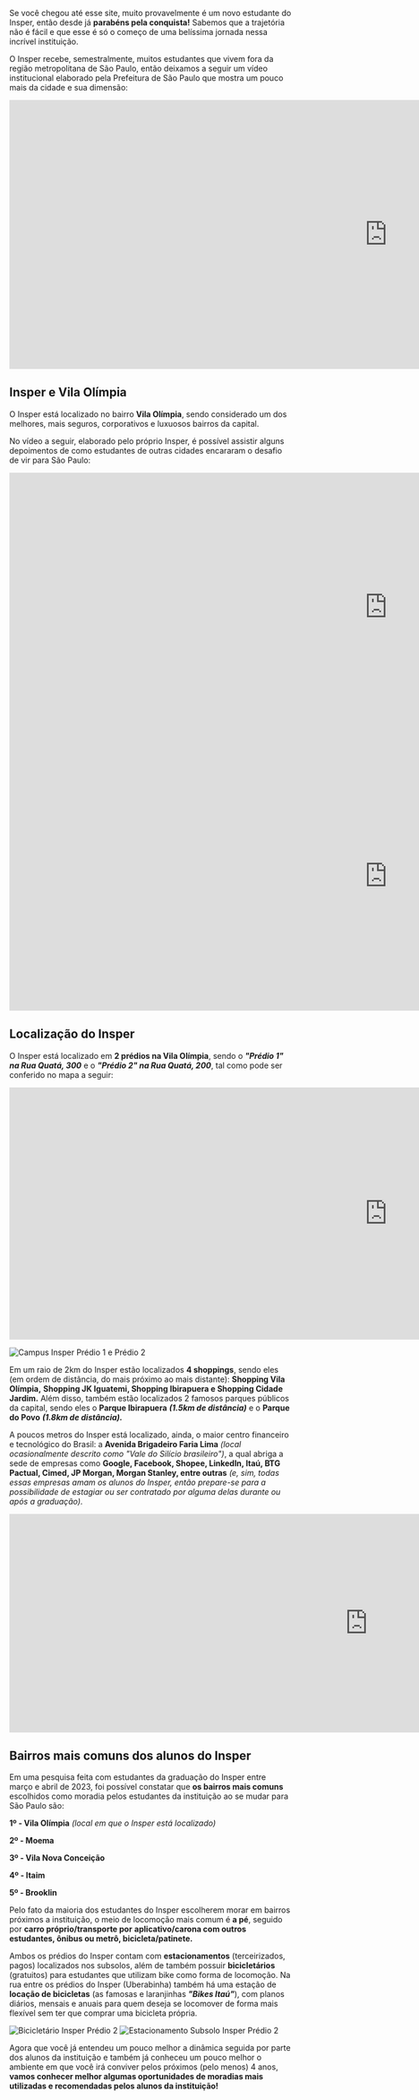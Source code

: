 Se você chegou até esse site, muito provavelmente é um novo estudante do Insper, então desde já **parabéns pela conquista!**
Sabemos que a trajetória não é fácil e que esse é só o começo de uma belíssima jornada nessa incrível instituição.

O Insper recebe, semestralmente, muitos estudantes que vivem fora da região metropolitana de São Paulo, então deixamos a seguir um vídeo institucional
elaborado pela Prefeitura de São Paulo que mostra um pouco mais da cidade e sua dimensão:

<iframe width="1350" height="480" src="https://www.youtube.com/embed/zBwceEnKruA" title="Institucional São Paulo" frameborder="0" allow="accelerometer; autoplay; clipboard-write; encrypted-media; gyroscope; picture-in-picture; web-share" allowfullscreen></iframe>

<!-- ![Sao-Paulo](../images/sao-paulo-sp.png) -->

<!-- > A Amazon Web Services (AWS) é a plataforma de nuvem **mais adotada e mais abrangente do mundo**, oferecendo mais de **200 serviços completos de datacenters em todo o mundo.** Milhões de clientes, incluindo as startups que crescem mais rápido, as maiores empresas e os maiores órgãos governamentais, estão **usando a AWS para reduzir custos, ganhar agilidade e inovar mais rapidamente.** _(Texto extraído do site da AWS)_ -->

## Insper e Vila Olímpia

O Insper está localizado no bairro **Vila Olímpia**, sendo considerado um dos melhores, mais seguros, corporativos e luxuosos bairros da capital.

No vídeo a seguir, elaborado pelo próprio Insper, é possível assistir alguns depoimentos de como estudantes de outras cidades encararam o desafio de vir para São Paulo:

<iframe width="1350" height="480" src="https://www.youtube.com/embed/kJNhxwKNSmY" title="Encare o desafio de estudar em outra cidade | Insper" frameborder="0" allow="accelerometer; autoplay; clipboard-write; encrypted-media; gyroscope; picture-in-picture; web-share" allowfullscreen></iframe>

<iframe width="1350" height="480" src="https://www.youtube.com/embed/oX-nT-Pc8uw" title="YouTube video player" frameborder="0" allow="accelerometer; autoplay; clipboard-write; encrypted-media; gyroscope; picture-in-picture; web-share" allowfullscreen></iframe>

## Localização do Insper

O Insper está localizado em **2 prédios na Vila Olímpia**, sendo o **_"Prédio 1" na Rua Quatá, 300_** e o **_"Prédio 2" na Rua Quatá, 200_**, tal como pode ser conferido no mapa a seguir:

<iframe src="https://www.google.com/maps/embed?pb=!1m18!1m12!1m3!1d7312.475232536842!2d-46.682249074975026!3d-23.595809688663!2m3!1f0!2f0!3f0!3m2!1i1024!2i768!4f13.1!3m3!1m2!1s0x94ce575374b7481f%3A0x50e5aad2656c43ed!2sInsper%20Instituto%20de%20Ensino%20e%20Pesquisa!5e0!3m2!1spt-BR!2sbr!4v1689565982791!5m2!1spt-BR!2sbr" width="1350" height="450" style="border:0;" allowfullscreen="" loading="lazy" referrerpolicy="no-referrer-when-downgrade"></iframe>

![Campus Insper Prédio 1 e Prédio 2](./imagens-condominios/campus-insper-22.png)

Em um raio de 2km do Insper estão localizados **4 shoppings**, sendo eles (em ordem de distância, do mais próximo ao mais distante): **Shopping Vila Olímpia,**
**Shopping JK Iguatemi, Shopping Ibirapuera e Shopping Cidade Jardim.** Além disso, também estão localizados 2 famosos parques públicos da capital, sendo eles o
**Parque Ibirapuera** **_(1.5km de distância)_** e o **Parque do Povo** **_(1.8km de distância)._**

A poucos metros do Insper está localizado, ainda, o maior centro financeiro e tecnológico do Brasil: a **Avenida Brigadeiro Faria Lima** _(local ocasionalmente descrito como "Vale do Silício brasileiro")_, a qual abriga a sede de empresas como **Google, Facebook, Shopee, LinkedIn, Itaú, BTG Pactual, Cimed, JP Morgan, Morgan Stanley, entre outras** _(e, sim, todas essas empresas amam os alunos do Insper, então prepare-se para a possibilidade de estagiar ou ser contratado por alguma delas durante ou após a graduação)._

<iframe width="1280" height="390" src="https://www.youtube.com/embed/1sDU1y7KQ64" title="YouTube video player" frameborder="0" allow="accelerometer; autoplay; clipboard-write; encrypted-media; gyroscope; picture-in-picture; web-share" allowfullscreen></iframe>

## Bairros mais comuns dos alunos do Insper

Em uma pesquisa feita com estudantes da graduação do Insper entre março e abril de 2023, foi possível constatar que **os bairros mais comuns** escolhidos como moradia pelos estudantes
da instituição ao se mudar para São Paulo são:

**1º - Vila Olímpia** _(local em que o Insper está localizado)_

**2º - Moema**

**3º - Vila Nova Conceição**

**4º - Itaim**

**5º - Brooklin**

Pelo fato da maioria dos estudantes do Insper escolherem morar em bairros próximos a instituição, o meio de locomoção mais comum é **a pé**, seguido por **carro próprio/transporte por** **aplicativo/carona com outros estudantes, ônibus ou metrô, bicicleta/patinete.**

Ambos os prédios do Insper contam com **estacionamentos** (terceirizados, pagos) localizados nos subsolos, além de também possuir **bicicletários** (gratuitos) para estudantes que utilizam bike como forma de locomoção. Na rua entre os prédios do Insper (Uberabinha) também há uma estação de **locação de bicicletas** (as famosas e laranjinhas **_"Bikes Itaú"_**), com planos diários, mensais e anuais para quem deseja se locomover de forma mais flexível sem ter que comprar uma bicicleta própria.

![Bicicletário Insper Prédio 2](./imagens-condominios/bicicletario-insper.png)
![Estacionamento Subsolo Insper Prédio 2](./imagens-condominios/estacionamento-subsolo-insper.png)

Agora que você já entendeu um pouco melhor a dinâmica seguida por parte dos alunos da instituição e também já conheceu um pouco melhor o ambiente em que você irá conviver pelos próximos (pelo menos) 4 anos, **vamos conhecer melhor algumas oportunidades de moradias mais utilizadas e recomendadas pelos alunos da instituição!**

<!-- After you've [installed] Material for MkDocs, you can bootstrap your project
documentation using the `mkdocs` executable. Go to the directory where you want
your project to be located and enter:

```
mkdocs new .
```

Alternatively, if you're running Material for MkDocs from within Docker, use:

=== "Unix, Powershell"

    ```
    docker run --rm -it -v ${PWD}:/docs squidfunk/mkdocs-material new .
    ```

=== "Windows"

    ```
    docker run --rm -it -v "%cd%":/docs squidfunk/mkdocs-material new .
    ```

This will create the following structure:

``` { .sh .no-copy }
.
├─ docs/
│  └─ index.md
└─ mkdocs.yml
```

  [installed]: getting-started.md

## Configuration

### Minimal configuration

Simply add the following lines to `mkdocs.yml` to enable the theme:

``` yaml
theme:
  name: material
```

  [installation methods]: getting-started.md#installation

???+ tip "Recommended: [configuration validation and auto-complete]"

    In order to minimize friction and maximize productivity, Material for MkDocs
    provides its own [schema.json][^1] for `mkdocs.yml`. If your editor supports
    YAML schema validation, it's definitely recommended to set it up:

    === "Visual Studio Code"

        1.  Install [`vscode-yaml`][vscode-yaml] for YAML language support.
        2.  Add the schema under the `yaml.schemas` key in your user or
            workspace [`settings.json`][settings.json]:

            ``` json
            {
              "yaml.schemas": {
                "https://squidfunk.github.io/mkdocs-material/schema.json": "mkdocs.yml"
              },
              "yaml.customTags": [ // (1)!
                "!ENV scalar",
                "!ENV sequence",
                "tag:yaml.org,2002:python/name:materialx.emoji.to_svg",
                "tag:yaml.org,2002:python/name:materialx.emoji.twemoji",
                "tag:yaml.org,2002:python/name:pymdownx.superfences.fence_code_format"
              ]
            }
            ```

            1.  This setting is necessary if you plan to use [icons and emojis],
                or Visual Studio Code will show errors on certain lines.

    === "Other"

        1.  Ensure your editor of choice has support for YAML schema validation.
        2.  Add the following lines at the top of `mkdocs.yml`:

            ``` yaml
            # yaml-language-server: $schema=https://squidfunk.github.io/mkdocs-material/schema.json
            ```

  [^1]:
    If you're a MkDocs plugin or Markdown extension author and your project
    works with Material for MkDocs, you're very much invited to contribute a
    schema for your [extension] or [plugin] as part of a pull request on GitHub.
    If you already have a schema defined, or wish to self-host your schema to
    reduce duplication, you can add it via [$ref].

  [configuration validation and auto-complete]: https://twitter.com/squidfunk/status/1487746003692400642
  [schema.json]: schema.json
  [vscode-yaml]: https://marketplace.visualstudio.com/items?itemName=redhat.vscode-yaml
  [settings.json]: https://code.visualstudio.com/docs/getstarted/settings
  [extension]: https://github.com/squidfunk/mkdocs-material/tree/master/docs/schema/extensions
  [plugin]: https://github.com/squidfunk/mkdocs-material/tree/master/docs/schema/plugins
  [$ref]: https://json-schema.org/understanding-json-schema/structuring.html#ref
  [icons and emojis]: reference/icons-emojis.md

### Advanced configuration

Material for MkDocs comes with many configuration options. The setup section
explains in great detail how to configure and customize colors, fonts, icons
and much more:

<div class="mdx-columns" markdown>

- [Changing the colors]
- [Changing the fonts]
- [Changing the language]
- [Changing the logo and icons]
- [Ensuring data privacy]
- [Setting up navigation]
- [Setting up site search]
- [Setting up site analytics]
- [Setting up social cards]
- [Setting up a blog]
- [Setting up tags]
- [Setting up versioning]
- [Setting up the header]
- [Setting up the footer]
- [Adding a git repository]
- [Adding a comment system]
- [Building an optimized site]
- [Building for offline usage]

</div>

Furthermore, see the list of supported [Markdown extensions] that are natively
integrated with Material for MkDocs, delivering an unprecedented low-effort
technical writing experience.

  [Changing the colors]: setup/changing-the-colors.md
  [Changing the fonts]: setup/changing-the-fonts.md
  [Changing the language]: setup/changing-the-language.md
  [Changing the logo and icons]: setup/changing-the-logo-and-icons.md
  [Ensuring data privacy]: setup/ensuring-data-privacy.md
  [Setting up navigation]: setup/setting-up-navigation.md
  [Setting up site search]: setup/setting-up-site-search.md
  [Setting up site analytics]: setup/setting-up-site-analytics.md
  [Setting up social cards]: setup/setting-up-social-cards.md
  [Setting up a blog]: setup/setting-up-a-blog.md
  [Setting up tags]: setup/setting-up-tags.md
  [Setting up versioning]: setup/setting-up-versioning.md
  [Setting up the header]: setup/setting-up-the-header.md
  [Setting up the footer]: setup/setting-up-the-footer.md
  [Adding a git repository]: setup/adding-a-git-repository.md
  [Adding a comment system]: setup/adding-a-comment-system.md
  [Building for offline usage]: setup/building-for-offline-usage.md
  [Building an optimized site]: setup/building-an-optimized-site.md
  [Markdown extensions]: setup/extensions/index.md

## Previewing as you write

MkDocs includes a live preview server, so you can preview your changes as you
write your documentation. The server will automatically rebuild the site upon
saving. Start it with:

``` sh
mkdocs serve # (1)!
```

1.  If you have a large documentation project, it might take minutes until
    MkDocs has rebuilt all pages for you to preview. If you're only interested
    in the current page, the [`--dirtyreload`][--dirtyreload] flag will make
    rebuilds much faster:

    ```
    mkdocs serve --dirtyreload
    ```

If you're running Material for MkDocs from within Docker, use:

=== "Unix, Powershell"

    ```
    docker run --rm -it -p 8000:8000 -v ${PWD}:/docs squidfunk/mkdocs-material
    ```

=== "Windows"

    ```
    docker run --rm -it -p 8000:8000 -v "%cd%":/docs squidfunk/mkdocs-material
    ```

Point your browser to [localhost:8000][live preview] and you should see:

[![Creating your site]][Creating your site]

  [--dirtyreload]: https://www.mkdocs.org/about/release-notes/#support-for-dirty-builds-990
  [live preview]: http://localhost:8000
  [Creating your site]: assets/screenshots/creating-your-site.png

## Building your site

When you're finished editing, you can build a static site from your Markdown
files with:

```
mkdocs build
```

If you're running Material for MkDocs from within Docker, use:

=== "Unix, Powershell"

    ```
    docker run --rm -it -v ${PWD}:/docs squidfunk/mkdocs-material build
    ```

=== "Windows"

    ```
    docker run --rm -it -v "%cd%":/docs squidfunk/mkdocs-material build
    ```

The contents of this directory make up your project documentation. There's no
need for operating a database or server, as it is completely self-contained.
The site can be hosted on [GitHub Pages], [GitLab Pages], a CDN of your choice
or your private web space.

  [GitHub Pages]: publishing-your-site.md#github-pages
  [GitLab pages]: publishing-your-site.md#gitlab-pages -->
